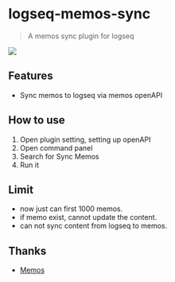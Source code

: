 # logseq-memos-sync

> A memos sync plugin for logseq

<a href="https://www.buymeacoffee.com/eindex"><img src="https://img.buymeacoffee.com/button-api/?text=Buy me a coffee&emoji=&slug=eindex&button_colour=40DCA5&font_colour=ffffff&font_family=Cookie&outline_colour=000000&coffee_colour=FFDD00" /></a>

## Features

- Sync memos to logseq via memos openAPI

## How to use

1. Open plugin setting, setting up openAPI
2. Open command panel
3. Search for Sync Memos
4. Run it

## Limit

- now just can first 1000 memos.
- if memo exist, cannot update the content.
- can not sync content from logseq to memos.

## Thanks

- [Memos](https://github.com/usememos/memos)
